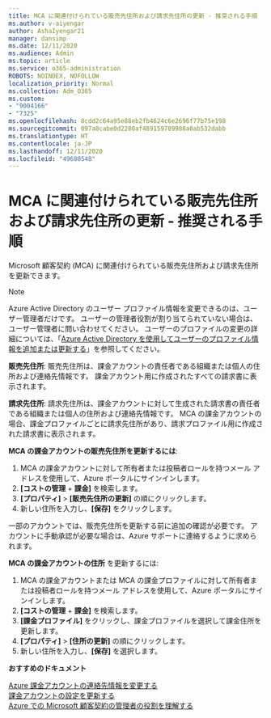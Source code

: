```yaml
---
title: MCA に関連付けられている販売先住所および請求先住所の更新 - 推奨される手順
ms.author: v-aiyengar
author: AshaIyengar21
manager: dansimp
ms.date: 12/11/2020
ms.audience: Admin
ms.topic: article
ms.service: o365-administration
ROBOTS: NOINDEX, NOFOLLOW
localization_priority: Normal
ms.collection: Adm_O365
ms.custom:
- "9004166"
- "7325"
ms.openlocfilehash: 8cdd2c64a95e88eb2fb4624c6e2696f77b75e198
ms.sourcegitcommit: 097a8cabe0d2280af489159789988a0ab532dabb
ms.translationtype: HT
ms.contentlocale: ja-JP
ms.lasthandoff: 12/11/2020
ms.locfileid: "49680548"
---
```

# <a name="update-sold-to-and-bill-to-address-associated-to-your-mca---recommended-steps"></a>MCA に関連付けられている販売先住所および請求先住所の更新 - 推奨される手順

Microsoft 顧客契約 (MCA) に関連付けられている販売先住所および請求先住所を更新できます。 

> [!NOTE]
> Azure Active Directory のユーザー プロファイル情報を変更できるのは、ユーザー管理者だけです。 ユーザーの管理者役割が割り当てられていない場合は、ユーザー管理者に問い合わせてください。 ユーザーのプロファイルの変更の詳細については、「[Azure Active Directory を使用してユーザーのプロファイル情報を追加または更新する](https://docs.microsoft.com/azure/active-directory/fundamentals/active-directory-users-profile-azure-portal)」を参照してください。

**販売先住所**: 販売先住所は、課金アカウントの責任者である組織または個人の住所および連絡先情報です。 課金アカウント用に作成されたすべての請求書に表示されます。

**請求先住所**: 請求先住所は、課金アカウントに対して生成された請求書の責任者である組織または個人の住所および連絡先情報です。 MCA の課金アカウントの場合、課金プロファイルごとに請求先住所があり、請求プロファイル用に作成された請求書に表示されます。

**MCA の課金アカウントの販売先住所を更新するには**:

1. MCA の課金アカウントに対して所有者または投稿者ロールを持つメール アドレスを使用して、Azure ポータルにサインインします。
1. **[コストの管理** + **課金]** を検索します。
1. **[プロパティ]** > **[販売先住所の更新]** の順にクリックします。
1. 新しい住所を入力し、**[保存]** をクリックします。

一部のアカウントでは、販売先住所を更新する前に追加の確認が必要です。 アカウントに手動承認が必要な場合は、Azure サポートに連絡するように求められます。

**MCA の課金アカウントの住所** を更新するには: 

1. MCA の課金アカウントまたは MCA の課金プロファイルに対して所有者または投稿者ロールを持つメール アドレスを使用して、Azure ポータルにサインインします。
1. **[コストの管理** + **課金]** を検索します。
1. **[課金プロファイル]** をクリックし、課金プロファイルを選択して課金住所を更新します。
1. **[プロパティ]** > **[住所の更新]** の順にクリックします。
1. 新しい住所を入力し、**[保存]** を選択します。

**おすすめのドキュメント**

[Azure 課金アカウントの連絡先情報を変更する](https://docs.microsoft.com/azure/cost-management-billing/manage/change-azure-account-profile)   
[課金アカウントの設定を更新する](https://docs.microsoft.com/microsoft-store/update-microsoft-store-for-business-account-settings)  
[Azure での Microsoft 顧客契約の管理者の役割を理解する](https://docs.microsoft.com/azure/cost-management-billing/manage/understand-mca-roles)